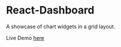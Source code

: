 # React-Dashboard
A showcase of chart widgets in a grid layout.

Live Demo [here](https://nadavshaar.github.io/react-dashboard/)
